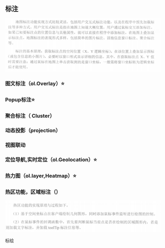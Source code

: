 ## 标注

![Snipaste_2019-11-13_16-38-28.png](https://raw.githubusercontent.com/mo-ocean/myImages/master/2019/11/13-16-38-36-Snipaste_2019-11-13_16-38-28.png)

### 图文标注（ol.Overlay）⭐

### Popup标注⭐

### 聚合标注（ Cluster）

### 动态投影（projection）

### 视图联动

### 定位导航,实时定位（ol.Geolocation）⭐

### 热力图（ol.layer,Heatmap）⭐

### 热区功能，区域标注（）

![Snipaste_2019-11-13_16-57-29.png](https://raw.githubusercontent.com/mo-ocean/myImages/master/2019/11/13-16-57-40-Snipaste_2019-11-13_16-57-29.png)

标绘
